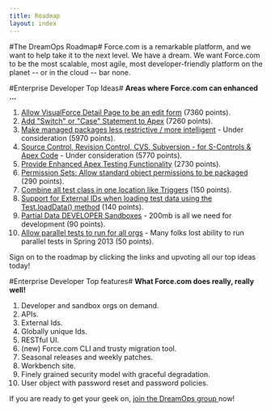 ```yaml
---
title: Roadmap
layout: index
---
```

#The DreamOps Roadmap#
Force.com is a remarkable platform, and we want to help take it to the next level. We have a dream. We want Force.com to be the most scalable, most agile, most developer-friendly platform on the planet -- or in the cloud -- bar none. 

#Enterprise Developer Top Ideas#
**Areas where Force.com can enhanced ...**

1. [Allow VisualForce Detail Page to be an edit form](https://success.salesforce.com/ideaView?id=08730000000BrQtAAK) (7360 points).
2. [Add "Switch" or "Case" Statement to Apex](https://success.salesforce.com/ideaView?id=08730000000BrSIAA0) (7260 points).
3. [Make managed packages less restrictive / more intelligent](https://success.salesforce.com/ideaView?id=08730000000Brq2AAC) - Under consideration (5970 points).
4. [Source Control, Revision Control, CVS, Subversion - for S-Controls & Apex Code](https://success.salesforce.com/ideaView?id=08730000000BrBKAA0) - Under consideration (5770 points).
5. [Provide Enhanced Apex Testing Functionality](https://success.salesforce.com/ideaView?id=08730000000BrPiAAK) (2730 points).
6. [Permission Sets: Allow standard object permissions to be packaged](https://success.salesforce.com/ideaView?id=08730000000kmm6AAA) (290 points).
7. [Combine all test class in one location like Triggers](https://success.salesforce.com/ideaView?id=08730000000knclAAA) (150 points).
8. [Support for External IDs when loading test data using the Test.loadData() method](https://success.salesforce.com/ideaView?id=08730000000kxHhAAI) (140 points).
9. [Partial Data DEVELOPER Sandboxes](https://success.salesforce.com/ideaView?id=08730000000kxdLAAQ) - 200mb is all we need for development (90 points).
10. [Allow parallel tests to run for all orgs](https://success.salesforce.com/ideaView?id=08730000000kyWEAAY) - Many folks lost ability to run parallel tests in Spring 2013 (50 points).

Sign on to the roadmap by clicking the links and upvoting all our top ideas today!

#Enterprise Developer Top features#
**What Force.com does really, really well!**

1. Developer and sandbox orgs on demand.
1. APIs.
1. External Ids.
1. Globally unique Ids.
1. RESTful UI.
1. (new) Force.com CLI and trusty migration tool.
1. Seasonal releases and weekly patches.
1. Workbench site.
1. Finely grained security model with graceful degradation.
1. User object with password reset and password policies.

If you are ready to get your geek on, [join the DreamOps group ](https://success.salesforce.com/_ui/core/chatter/groups/GroupProfilePage?g=0F9300000001qd8) now!